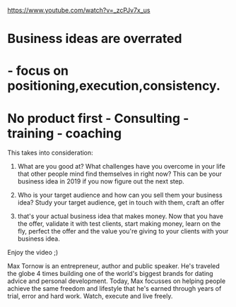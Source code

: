 
https://www.youtube.com/watch?v=_zcPJv7x_us

# Business ideas are overrated
# - focus on positioning,execution,consistency.
# No product first -  Consulting - training - coaching

This takes into consideration: 

1) What are you good at? What challenges have you overcome in your life that other people mind find themselves in right now? This can be your business idea in 2019 if you now figure out the next step. 

2) Who is your target audience and how can you sell them your business idea? Study your target audience, get in touch with them, craft an offer

3) that's your actual business idea that makes money. Now that you have the offer, validate it with test clients, start making money, learn on the fly, perfect the offer and the value you're giving to your clients with your business idea. 

Enjoy the video ;)

Max Tornow is an entrepreneur, author and public speaker. He's traveled the globe 4 times building one of the world's biggest brands for dating advice and personal development. Today, Max focusses on helping people achieve the same freedom and lifestyle that he's earned through years of trial, error and hard work. Watch, execute and live freely.

